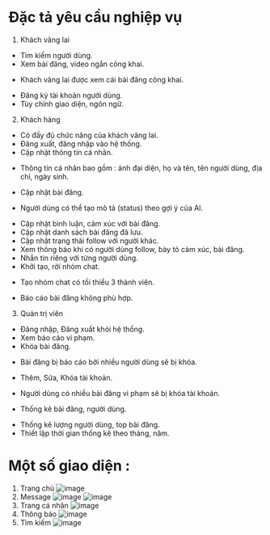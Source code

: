 # Đặc tả yêu cầu nghiệp vụ
1. Khách vãng lai
-	Tìm kiếm người dùng.
-	Xem bài đăng, video ngắn công khai.
+	Khách vãng lai được xem cái bài đăng công khai.
-	Đăng ký tài khoản người dùng.
-	Tùy chỉnh giao diện, ngôn ngữ.
2. Khách hàng
-	Có đầy đủ chức năng của khách vãng lai.
-	Đăng xuất, đăng nhập vào hệ thống.
-	Cập nhật thông tin cá nhân.
+	Thông tin cá nhân bao gồm : ảnh đại diện, họ và tên, tên người dùng, địa chỉ, ngày sinh.
-	Cập nhật bài đăng.
+	Người dùng có thể tạo mô tả (status) theo gợi ý của AI.
-	Cập nhật bình luận, cảm xúc với bài đăng.	
-	Cập nhật danh sách bài đăng đã lưu.
-	Cập nhật trạng thái follow với người khác.
-	Xem thông báo khi có người dùng follow, bày tỏ cảm xúc, bài đăng.
-	Nhắn tin riêng với từng người dùng.
-	Khởi tạo, rời nhóm chat. 
+	Tạo nhóm chat có tối thiểu 3 thành viên.
-	Báo cáo bài đăng không phù hợp.
3. Quản trị viên
-	Đăng nhập, Đăng xuất khỏi hệ thống.
-	Xem báo cáo vi phạm.
-	Khóa bài đăng.
+	Bài đăng bị báo cáo bởi nhiều người dùng sẽ bị khóa.
-	Thêm, Sửa, Khóa tài khoản.
+	Người dùng có nhiều bài đăng vi phạm sẽ bị khóa tài khoản.
-	Thống kê bài đăng, người dùng. 
+	Thống kê lượng người dùng, top bài đăng.
+	Thiết lập thời gian thống kê theo tháng, năm.
# Một số giao diện : 
1. Trang chủ 
![image](https://user-images.githubusercontent.com/80672239/236750757-77404bda-c385-4039-b7e4-1bb71166e759.png)
2. Message 
![image](https://user-images.githubusercontent.com/80672239/236751019-576ca8e1-56c6-4f3e-aa03-b650c1d13d9d.png)
![image](https://user-images.githubusercontent.com/80672239/236751093-06f6075e-8487-4452-a09b-7fdb5745d4b3.png)
3. Trang cá nhân
![image](https://user-images.githubusercontent.com/80672239/236751215-8cbe6939-1c59-44cd-9c52-673f343dd6c4.png)
3. Thông báo 
![image](https://user-images.githubusercontent.com/80672239/236751606-d37da17a-bca3-4547-88f3-ed8b8264e293.png)
4. Tìm kiếm
![image](https://user-images.githubusercontent.com/80672239/236751682-30cef335-2997-412c-8877-40c26576e8a2.png)

